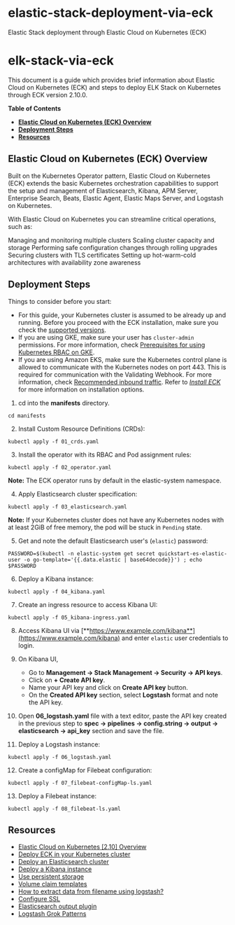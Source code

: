 # elastic-stack-deployment-via-eck
Elastic Stack deployment through Elastic Cloud on Kubernetes (ECK)

# elk-stack-via-eck

This document is a guide which provides brief information about Elastic Cloud on Kubernetes (ECK) and steps to deploy ELK Stack on Kubernetes through ECK version 2.10.0.

**Table of Contents**

- [**Elastic Cloud on Kubernetes (ECK) Overview**](#elastic-cloud-on-kubernetes-eck-overview)
- [**Deployment Steps**](#deployment-steps)
- [**Resources**](#resources)

## Elastic Cloud on Kubernetes (ECK) Overview

Built on the Kubernetes Operator pattern, Elastic Cloud on Kubernetes (ECK) extends the basic Kubernetes orchestration capabilities to support the setup and management of Elasticsearch, Kibana, APM Server, Enterprise Search, Beats, Elastic Agent, Elastic Maps Server, and Logstash on Kubernetes.

With Elastic Cloud on Kubernetes you can streamline critical operations, such as:

Managing and monitoring multiple clusters
Scaling cluster capacity and storage
Performing safe configuration changes through rolling upgrades
Securing clusters with TLS certificates
Setting up hot-warm-cold architectures with availability zone awareness

## Deployment Steps

Things to consider before you start:

- For this guide, your Kubernetes cluster is assumed to be already up and running. Before you proceed with the ECK installation, make sure you check the [supported versions](https://www.elastic.co/guide/en/cloud-on-k8s/current/k8s-quickstart.html).
- If you are using GKE, make sure your user has `cluster-admin` permissions. For more information, check [Prerequisites for using Kubernetes RBAC on GKE](https://cloud.google.com/kubernetes-engine/docs/how-to/role-based-access-control#iam-rolebinding-bootstrap).
- If you are using Amazon EKS, make sure the Kubernetes control plane is allowed to communicate with the Kubernetes nodes on port 443. This is required for communication with the Validating Webhook. For more information, check [Recommended inbound traffic](https://docs.aws.amazon.com/eks/latest/userguide/sec-group-reqs.html).
Refer to [*Install ECK*](https://www.elastic.co/guide/en/cloud-on-k8s/current/k8s-installing-eck.html) for more information on installation options.

1. cd into the **manifests** directory.

```console
cd manifests
```

2. Install Custom Resource Definitions (CRDs):

```console
kubectl apply -f 01_crds.yaml
```

3. Install the operator with its RBAC and Pod assignment rules:

```console
kubectl apply -f 02_operator.yaml
```

**Note:** The ECK operator runs by default in the elastic-system namespace.

4. Apply Elasticsearch cluster specification:

```console
kubectl apply -f 03_elasticsearch.yaml
```

**Note:** 
If your Kubernetes cluster does not have any Kubernetes nodes with at least 2GiB of free memory, the pod will be stuck in `Pending` state.

5. Get and note the default Elasticsearch user's (`elastic`) password:

```console
PASSWORD=$(kubectl -n elastic-system get secret quickstart-es-elastic-user -o go-template='{{.data.elastic | base64decode}}') ; echo $PASSWORD
```

6. Deploy a Kibana instance:

```console
kubectl apply -f 04_kibana.yaml
```

7. Create an ingress resource to access Kibana UI:

```console
kubectl apply -f 05_kibana-ingress.yaml
```

8. Access Kibana UI via [**https://www.example.com/kibana**](https://www.example.com/kibana) and enter `elastic` user credentials to login.

9. On Kibana UI,
    - Go to **Management -> Stack Management -> Security -> API keys**.
    - Click on **+ Create API key**.
    - Name your API key and click on **Create API key** button.
    - On the **Created API key** section, select **Logstash** format and note the API key.

10. Open **06_logstash.yaml** file with a text editor, paste the API key created in the previous step to **spec -> pipelines -> config.string -> output -> elasticsearch -> api_key** section and save the file.

11. Deploy a Logstash instance:

```console
kubectl apply -f 06_logstash.yaml
```

12. Create a configMap for Filebeat configuration:

```console
kubectl apply -f 07_filebeat-configMap-ls.yaml
```

13. Deploy a Filebeat instance:

```console
kubectl apply -f 08_filebeat-ls.yaml
```

## Resources

- [Elastic Cloud on Kubernetes \[2.10\] Overview](https://www.elastic.co/guide/en/cloud-on-k8s/current/k8s-overview.html)
- [Deploy ECK in your Kubernetes cluster](https://www.elastic.co/guide/en/cloud-on-k8s/current/k8s-deploy-eck.html)
- [Deploy an Elasticsearch cluster](https://www.elastic.co/guide/en/cloud-on-k8s/current/k8s-deploy-elasticsearch.html)
- [Deploy a Kibana instance](https://www.elastic.co/guide/en/cloud-on-k8s/current/k8s-deploy-kibana.html)
- [Use persistent storage](https://www.elastic.co/guide/en/cloud-on-k8s/current/k8s-persistent-storage.html)
- [Volume claim templates](https://www.elastic.co/guide/en/cloud-on-k8s/current/k8s-volume-claim-templates.html)
- [How to extract data from filename using logstash?](https://discuss.elastic.co/t/how-to-extract-data-from-filename-using-logstash/257371)
- [Configure SSL](https://www.elastic.co/guide/en/beats/filebeat/current/configuration-ssl.html)
- [Elasticsearch output plugin](https://www.elastic.co/guide/en/logstash/current/plugins-outputs-elasticsearch.html)
- [Logstash Grok Patterns](https://github.com/hpcugent/logstash-patterns/blob/master/files/grok-patterns)

